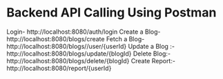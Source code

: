 
<h1>Backend API Calling Using Postman</h1>
Login- http://localhost:8080/auth/login
Create a Blog- http://localhost:8080/blogs/create
Fetch a Blog-http://localhost:8080/blogs//user/{userId}
Update  a Blog :-http://localhost:8080/blogs/update/{blogId}
Delete Blog:-http://localhost:8080/blogs/delete/{blogId}
Create Report:-http://localhost:8080/report/{userId}
